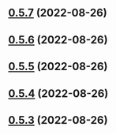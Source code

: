 ## [0.5.7](https://github.com/idbi/components/compare/v0.5.6...v0.5.7) (2022-08-26)



## [0.5.6](https://github.com/idbi/components/compare/v0.5.5...v0.5.6) (2022-08-26)



## [0.5.5](https://github.com/idbi/components/compare/v0.5.4...v0.5.5) (2022-08-26)



## [0.5.4](https://github.com/idbi/components/compare/v0.5.3...v0.5.4) (2022-08-26)



## [0.5.3](https://github.com/idbi/components/compare/v0.5.2...v0.5.3) (2022-08-26)



